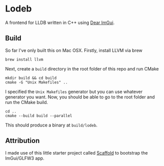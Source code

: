 # Lodeb

A frontend for LLDB written in C++ using [Dear ImGui](https://github.com/ocornut/imgui).

## Build

So far I've only built this on Mac OSX. Firstly, install LLVM via brew

```
brew install llvm
```

Next, create a `build` directory in the root folder of this repo and run CMake

```
mkdir build && cd build
cmake -G "Unix Makefiles" ..
```

I specified the `Unix Makefiles` generator but you can use whatever generator you want.
Now, you should be able to go to the root folder and run the CMake build.

```
cd ..
cmake --build build --parallel
```

This should produce a binary at `build/lodeb`.

## Attribution

I made use of this little starter project called [Scaffold](https://github.com/Varnani/Scaffold)
to bootstrap the ImGui/GLFW3 app.
